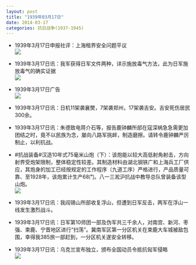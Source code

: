```yaml
---
layout: post
title: "1939年03月17日"
date: 2014-03-17
categories: 抗日战争(1937-1945)
---
```


<meta name="referrer" content="no-referrer" />

- 1939年3月17日申报社评：上海租界安全问题平议 <br/><img src="https://ww3.sinaimg.cn/large/aca367d8jw1eej3t69qggj20lz0xd7k7.jpg" />

- 1939年3月17日讯：我军获得日军文件两种，详示施放毒气方法，此为日军施放毒气的确实证据 <br/><img src="https://ww2.sinaimg.cn/large/aca367d8jw1eej22ib38aj20bj0men3g.jpg" />

- 1939年3月17日广告 <br/><img src="https://ww3.sinaimg.cn/large/aca367d8jw1eej0c79uepj20d40hyadd.jpg" />

- 1939年3月17日讯：日机11架袭襄樊，7架袭郑州，17架袭吉安。吉安死伤居民300余。 

- 1939年3月17日讯：朱德致电蒋介石等，报告鹿钟麟所部在寇深祸急急需更加团结之时，竟不以民族为念，屡向八路军挑衅，制造磨擦。请转令鹿钟麟严厉制止，以利抗战。 

- #抗战装备#汉造10年式75毫米山炮（下）：该炮能以较大高低射角射击，方向射界受炮架限制，整体稳定性较差。其制造材料由湖北钢铁广和上海兵工厂供应，其炮身的加工已经按规定的工作程序（九道工序）严格进行，产品质量可靠、至1928年，该炮累计生产68门。八一三淞沪抗战中教导总队曾装备该型山炮。 <br/><img src="https://ww2.sinaimg.cn/large/aca367d8jw1eeiip2j09wj20go0o943p.jpg" />

- 1939年3月17日讯：我阎锡山所部收复浮山，但遭到日军反击，两军在浮山一线发生激烈战斗。 

- 1939年3月17日讯：日军第10师团一部及伪军共三千余人，对南宫、新河、枣强、束鹿、宁晋地区进行“扫荡”。冀南军区第一分区机关在束鹿大车城被敌包围，幸得我385旅一部赶到，一分区机关遂安全转移。 

- 1939年3月17日讯：乌克兰宣布独立，颁布全国动员令抵抗匈军侵略 <br/><img src="https://ww4.sinaimg.cn/large/aca367d8jw1eeidskbwe0j207o0iodjo.jpg" />

